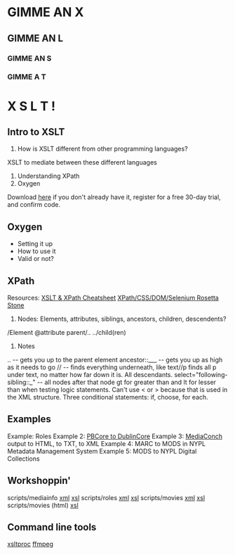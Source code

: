 # GIMME AN X
## GIMME AN L
### GIMME AN S
### GIMME A T

# X S L T !

## Intro to XSLT

1. How is XSLT different from other programming languages?

XSLT to mediate between these different languages

1. Understanding XPath
1. Oxygen

Download [here](https://www.oxygenxml.com/xml_editor/download_oxygenxml_editor.html) if you don't already have it, register for a free 30-day trial, and confirm code.


## Oxygen

* Setting it up
* How to use it
* Valid or not?

## XPath

Resources:
[XSLT & XPath Cheatsheet](http://scraping.pro/res/xpath-cheat/XSLT-1.pdf)
[XPath/CSS/DOM/Selenium Rosetta Stone](http://scraping.pro/res/xpath-cheat/xpath_css_dom_recipes.pdf)

1. Nodes: Elements, attributes, siblings, ancestors, children, descendents?

/Element
@attribute
parent/..
../child(ren)

1. Notes

.. --  gets you up to the parent element
ancestor::___ -- gets you up as high as it needs to go
// -- finds everything underneath, like text//p finds all p under text, no matter how far down it is. All descendants.
select="following-sibling::_" -- all nodes after that node
gt for greater than and lt for lesser than when testing logic statements. Can't use < or > because that is used in the XML structure.
Three conditional statements: if, choose, for each.

## Examples 

Example: Roles
Example 2: [PBCore to DublinCore](https://github.com/ablwr/MIRCDVRXSLT/blob/master/pbcore_to_dc.xsl)
Example 3: [MediaConch](https://mediaarea.net/MediaConch) output to HTML, to TXT, to XML
Example 4: MARC to MODS in NYPL Metadata Management System
Example 5: MODS to NYPL Digital Collections

## Workshoppin'

scripts/mediainfo [xml](https://github.com/ablwr/xslt_miap_2016/blob/master/scripts/mediainfo.xml) [xsl](https://github.com/ablwr/xslt_miap_2016/blob/master/scripts/mediainfo_simple.xsl)
scripts/roles [xml](https://github.com/ablwr/xslt_miap_2016/blob/master/scripts/roles.xml) [xsl](https://github.com/ablwr/xslt_miap_2016/blob/master/scripts/roles.xsl)
scripts/movies [xml](https://github.com/ablwr/xslt_miap_2016/blob/master/scripts/movies.xml) [xsl](https://github.com/ablwr/xslt_miap_2016/blob/master/scripts/movies.xsl)
scripts/movies (html) [xsl](https://github.com/ablwr/xslt_miap_2016/blob/master/scripts/movies_html.xsl)

## Command line tools
[xsltproc](http://xmlsoft.org/XSLT/xsltproc2.html)
[ffmpeg](https://ffmpeg.org/)
